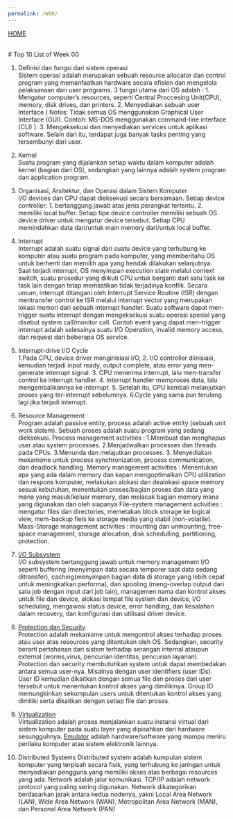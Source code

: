 ```yaml
---
permalink: /W00/
---
```

[HOME](../)

<br>
# Top 10 List of Week 00

1. Definisi dan fungsi dari sistem operasi<br>
Sistem operasi adalah merupakan sebuah resource allocator dan control program yang memanfaatkan hardware secara efisien dan mengelola pelaksanaan dari user programs. 3 fungsi utama dari OS adalah : 1. Mengatur computer’s resources, seperti Central Proccesing Unit(CPU), memory, disk drives, dan printers. 2. Menyediakan sebuah user interface ( Notes: Tidak semua OS menggunakan Graphical User Interface (GUI). Contoh: MS-DOS menggunakan command-line interface (CLI) ). 3. Mengeksekusi dan menyediakan services untuk aplikasi software. Selain dari itu, terdapat juga banyak tasks penting yang tersembunyi dari user. 

2. Kernel<br>
Suatu program yang dijalankan setiap waktu dalam komputer adalah kernel (bagian dari OS), sedangkan yang lainnya adalah system program dan application program.

3. Organisasi, Arsitektur, dan Operasi dalam Sistem Komputer<br>
I/O devices dan CPU dapat dieksekusi secara bersamaan. Setiap device controller: 1. bertanggung jawab atas jenis perangkat tertentu.  2. memiliki local buffer.  Setiap tipe device controller memiliki sebuah OS device driver untuk mengatur device tersebut. Setiap CPU memindahkan data dari/untuk main memory dari/untuk local buffer.

4. Interrupt<br>
Interrupt adalah suatu signal dari suatu device yang terhubung ke komputer atau suatu program pada komputer, yang memberitahu OS untuk berhenti dan memilih apa yang hendak dilakukan selanjutnya. Saat terjadi interrupt, OS menyimpan execution state melalui context switch, suatu prosedur yang diikuti CPU untuk berganti dari satu task ke task lain dengan tetap memastikan tidak terjadinya konflik. Secara umum, interrupt ditangani oleh Interrupt Service Routine (ISR) dengan mentransfer control ke ISR melalui interrupt vector yang merupakan lokasi memori dari sebuah interrupt handler. Suatu software dapat men-trigger suatu interrupt dengan mengeksekusi suatu operasi spesial yang disebut system call/monitor call. Contoh event yang dapat men-trigger interrupt adalah selesainya suatu I/O Operation, invalid memory access, dan request dari beberapa OS service.

5. Interrupt-drive I/O Cycle<br>
1.Pada CPU, device driver menginisiasi I/O, 2. I/O controller diinisiasi, kemudian terjadi input ready, output complete, atau error yang men-generate interrupt signal. 3. CPU menerima interrupt, lalu men-transfer control ke interrupt handler. 4. Interrupt handler memproses data, lalu mengembalikannya ke interrupt. 5. Setelah itu, CPU kembali melanjutkan proses yang ter-interrupt sebelumnya. 6.Cycle yang sama pun terulang lagi jika terjadi interrupt.

6. Resource Management<br>
Program adalah passive entity, process adalah active entity (sebuah unit work sistem). Sebuah proses adalah suatu program yang sedang dieksekusi. 
Process management activities : 1.Membuat dan menghapus user atau system processes. 2.Menjadwalkan processes dan threads pada CPUs.  3.Menunda dan melajutkan processes. 3. Menyediakan mekanisme untuk process synchronization, process communication, dan deadlock handling. 
Memory management activities : Menentukan apa yang ada dalam memory dan kapan mengoptimalkan CPU utilization dan respons komputer, melakukan alokasi dan dealokasi space memory sesuai kebutuhan, menentukan proses/bagian proses dan data yang mana yang masuk/keluar memory, dan melacak bagian memory mana yang digunakan dan oleh siapanya
File-system management activities : mengatur files dan directories, memetakan block storage ke logical view, mem-backup fiels ke storage media yang stabil (non-volatile).
Mass-Storage management activities : mounting dan unmounting, free-space management, storage allocation, disk schedulling, partitioning, protection.

7. [I/O Subsystem](http://kambing.ui.ac.id/bebas/v15/umum/ibam/ibam-os-html/x6158.html)<br>
I/O subsystem bertanggung jawab untuk memory management I/O seperti buffering (menyimpan data secara temporer saat data sedang ditransfer), caching(menyimpan bagian data di storage yang lebih cepat untuk meningkatkan performa), dan spooling (meng-overlap output dari satu job dengan input dari job lain), managemen nama dan kontrol akses untuk file dan device, alokasi tempat file system dan device, I/O scheduling, mengawasi status device, error handling, dan kesalahan dalam recovery, dan konfigurasi dan utilisasi driver device.

8. [Protection dan Security](https://en.wikipedia.org/wiki/9)<br>
Protection adalah mekanisme untuk mengontrol akses terhadap proses atau user atas resources yang ditentukan oleh OS. Sedangkan, security berarti pertahanan dari sistem terhadap serangan internal ataupun external (worms,virus, pencurian identitas, pencurian layanan). Protection dan security membutuhkan system untuk dapat membedakan antara semua user-nya. Misalnya dengan user identifiers (user IDs). User ID kemudian dikaitkan dengan semua file dan proses dari user tersebut untuk menentukan kontrol akses yang dimilikinya. Group ID memungkinkan sekumpulan users untuk ditentukan kontrol akses yang dimiliki serta dikaitkan dengan setiap file dan proses.

9. [Virtualization](https://en.wikipedia.org/wiki/10)<br>
Virtualization adalah proses menjalankan suatu instansi virtual dari sistem komputer pada suatu layer yang dipisahkan dari hardware sesungguhnya. [Emulator](https://en.wikipedia.org/wiki/Emulator) adalah hardware/software yang mampu meniru perilaku komputer atau sistem elektronik lainnya. 

10. Distributed Systems
Distributed system adalah kumpulan sistem komputer yang terpisah secara fisik, yang terhubung ke jaringan untuk menyediakan pengguna yang memiliki akses atas berbagai resources yang ada. Network adalah jalur komunikasi. TCP/IP adalah network protocol yang paling sering digunakan. Network dikategorikan berdasarkan jarak antara kedua nodenya, yakni Local Area Network (LAN), Wide Area Network (WAN), Metropolitan Area Network (MAN), dan Personal Area Network (PAN)